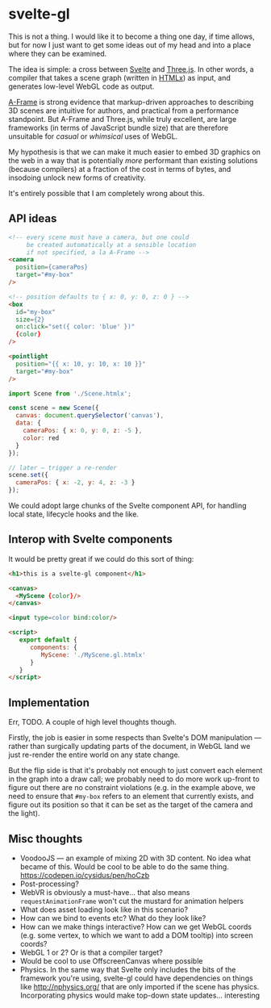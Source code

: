 # svelte-gl

This is not a thing. I would like it to become a thing one day, if time allows, but for now I just want to get some ideas out of my head and into a place where they can be examined.

The idea is simple: a cross between [Svelte](https://svelte.technology/) and [Three.js](https://threejs.org/). In other words, a compiler that takes a scene graph (written in [HTMLx](https://github.com/htmlx-org/HTMLx)) as input, and generates low-level WebGL code as output.

[A-Frame](https://aframe.io/) is strong evidence that markup-driven approaches to describing 3D scenes are intuitive for authors, and practical from a performance standpoint. But A-Frame and Three.js, while truly excellent, are large frameworks (in terms of JavaScript bundle size) that are therefore unsuitable for *casual* or *whimsical* uses of WebGL.

My hypothesis is that we can make it much easier to embed 3D graphics on the web in a way that is potentially *more* performant than existing solutions (because compilers) at a fraction of the cost in terms of bytes, and insodoing unlock new forms of creativity.

It's entirely possible that I am completely wrong about this.


## API ideas

```html
<!-- every scene must have a camera, but one could
     be created automatically at a sensible location
     if not specified, a la A-Frame -->
<camera
  position={cameraPos}
  target="#my-box"
/>

<!-- position defaults to { x: 0, y: 0, z: 0 } -->
<box
  id="my-box"
  size={2}
  on:click="set({ color: 'blue' })"
  {color}
/>

<pointlight
  position="{{ x: 10, y: 10, x: 10 }}"
  target="#my-box"
/>
```

```js
import Scene from './Scene.htmlx';

const scene = new Scene({
  canvas: document.querySelector('canvas'),
  data: {
    cameraPos: { x: 0, y: 0, z: -5 },
    color: red
  }
});

// later — trigger a re-render
scene.set({
  cameraPos: { x: -2, y: 4, z: -3 }
});
```

We could adopt large chunks of the Svelte component API, for handling local state, lifecycle hooks and the like.

## Interop with Svelte components

It would be pretty great if we could do this sort of thing:

```html
<h1>this is a svelte-gl component</h1>

<canvas>
  <MyScene {color}/>
</canvas>

<input type=color bind:color/>

<script>
   export default {
      components: {
         MyScene: './MyScene.gl.htmlx'
      }
   }
</script>
```


## Implementation

Err, TODO. A couple of high level thoughts though.

Firstly, the job is easier in some respects than Svelte's DOM manipulation — rather than surgically updating parts of the document, in WebGL land we just re-render the entire world on any state change.

But the flip side is that it's probably not enough to just convert each element in the graph into a draw call; we probably need to do more work up-front to figure out there are no constraint violations (e.g. in the example above, we need to ensure that `#my-box` refers to an element that currently exists, and figure out its position so that it can be set as the target of the camera and the light).


## Misc thoughts

* VoodooJS — an example of mixing 2D with 3D content. No idea what became of this. Would be cool to be able to do the same thing. https://codepen.io/cysidus/pen/hoCzb
* Post-processing?
* WebVR is obviously a must-have... that also means `requestAnimationFrame` won't cut the mustard for animation helpers
* What does asset loading look like in this scenario?
* How can we bind to events etc? What do they look like?
* How can we make things interactive? How can we get WebGL coords (e.g. some vertex, to which we want to add a DOM tooltip) into screen coords?
* WebGL 1 or 2? Or is that a compiler target?
* Would be cool to use OffscreenCanvas where possible
* Physics. In the same way that Svelte only includes the bits of the framework you're using, svelte-gl could have dependencies on things like http://nphysics.org/ that are only imported if the scene has physics. Incorporating physics would make top-down state updates... interesting
